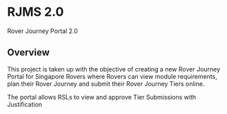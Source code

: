 # RJMS 2.0
Rover Journey Portal 2.0


## Overview
This project is taken up with the objective of creating a new Rover Journey Portal for Singapore Rovers where Rovers can view module requirements, plan their Rover Journey and submit their Rover Journey Tiers online.

The portal allows RSLs to view and approve Tier Submissions with Justification

